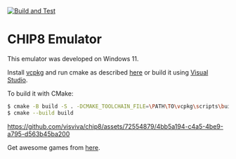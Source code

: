 [![Build and Test](https://github.com/visviva/chip8/actions/workflows/build_test.yml/badge.svg)](https://github.com/visviva/chip8/actions/workflows/build_test.yml)
# CHIP8 Emulator

This emulator was developed on Windows 11.

Install [vcpkg](https://vcpkg.io/en/index.html) and run cmake as described [here](https://learn.microsoft.com/en-us/vcpkg/examples/manifest-mode-cmake) or build it using [Visual Studio](https://devblogs.microsoft.com/cppblog/vcpkg-is-now-included-with-visual-studio/).

To build it with CMake:
```sh
$ cmake -B build -S . -DCMAKE_TOOLCHAIN_FILE=\PATH\TO\vcpkg\scripts\buildsystems\vcpkg.cmake
$ cmake --build build
```


https://github.com/visviva/chip8/assets/72554879/4bb5a194-c4a5-4be9-a795-d563b45ba200



Get awesome games from [here](https://github.com/dmatlack/chip8/tree/master/roms).
